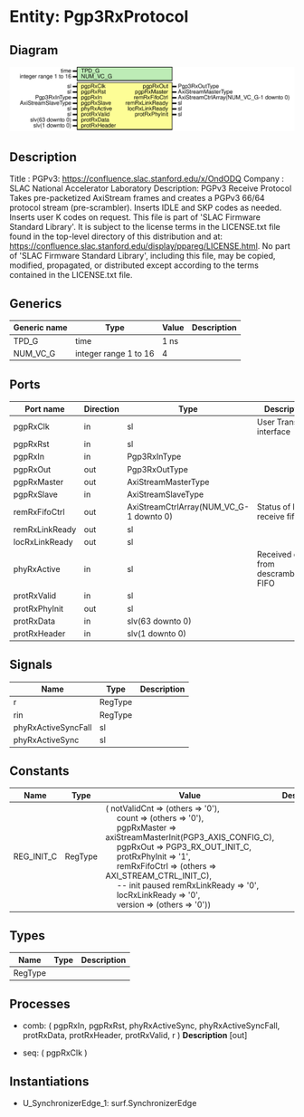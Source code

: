 # Entity: Pgp3RxProtocol

## Diagram

![Diagram](Pgp3RxProtocol.svg "Diagram")
## Description

Title      : PGPv3: https://confluence.slac.stanford.edu/x/OndODQ
Company    : SLAC National Accelerator Laboratory
Description: PGPv3 Receive Protocol
Takes pre-packetized AxiStream frames and creates a PGPv3 66/64 protocol
stream (pre-scrambler). Inserts IDLE and SKP codes as needed. Inserts
user K codes on request.
This file is part of 'SLAC Firmware Standard Library'.
It is subject to the license terms in the LICENSE.txt file found in the
top-level directory of this distribution and at:
   https://confluence.slac.stanford.edu/display/ppareg/LICENSE.html.
No part of 'SLAC Firmware Standard Library', including this file,
may be copied, modified, propagated, or distributed except according to
the terms contained in the LICENSE.txt file.
## Generics

| Generic name | Type                  | Value | Description |
| ------------ | --------------------- | ----- | ----------- |
| TPD_G        | time                  | 1 ns  |             |
| NUM_VC_G     | integer range 1 to 16 | 4     |             |
## Ports

| Port name      | Direction | Type                                    | Description                           |
| -------------- | --------- | --------------------------------------- | ------------------------------------- |
| pgpRxClk       | in        | sl                                      | User Transmit interface               |
| pgpRxRst       | in        | sl                                      |                                       |
| pgpRxIn        | in        | Pgp3RxInType                            |                                       |
| pgpRxOut       | out       | Pgp3RxOutType                           |                                       |
| pgpRxMaster    | out       | AxiStreamMasterType                     |                                       |
| pgpRxSlave     | in        | AxiStreamSlaveType                      |                                       |
| remRxFifoCtrl  | out       | AxiStreamCtrlArray(NUM_VC_G-1 downto 0) | Status of local receive fifos         |
| remRxLinkReady | out       | sl                                      |                                       |
| locRxLinkReady | out       | sl                                      |                                       |
| phyRxActive    | in        | sl                                      | Received data from descramber/CC FIFO |
| protRxValid    | in        | sl                                      |                                       |
| protRxPhyInit  | out       | sl                                      |                                       |
| protRxData     | in        | slv(63 downto 0)                        |                                       |
| protRxHeader   | in        | slv(1 downto 0)                         |                                       |
## Signals

| Name                | Type    | Description |
| ------------------- | ------- | ----------- |
| r                   | RegType |             |
| rin                 | RegType |             |
| phyRxActiveSyncFall | sl      |             |
| phyRxActiveSync     | sl      |             |
## Constants

| Name       | Type    | Value                                                                                                                                                                                                                                                                                                                                                                                                                                                                                                                                                                                                                                                                                                         | Description |
| ---------- | ------- | ------------------------------------------------------------------------------------------------------------------------------------------------------------------------------------------------------------------------------------------------------------------------------------------------------------------------------------------------------------------------------------------------------------------------------------------------------------------------------------------------------------------------------------------------------------------------------------------------------------------------------------------------------------------------------------------------------------- | ----------- |
| REG_INIT_C | RegType |  (       notValidCnt    => (others => '0'),<br><span style="padding-left:20px">       count          => (others => '0'),<br><span style="padding-left:20px">       pgpRxMaster    => axiStreamMasterInit(PGP3_AXIS_CONFIG_C),<br><span style="padding-left:20px">       pgpRxOut       => PGP3_RX_OUT_INIT_C,<br><span style="padding-left:20px">       protRxPhyInit  => '1',<br><span style="padding-left:20px">       remRxFifoCtrl  => (others => AXI_STREAM_CTRL_INIT_C),<br><span style="padding-left:20px">  -- init paused       remRxLinkReady => '0',<br><span style="padding-left:20px">       locRxLinkReady => '0',<br><span style="padding-left:20px">       version        => (others => '0')) |             |
## Types

| Name    | Type | Description |
| ------- | ---- | ----------- |
| RegType |      |             |
## Processes
- comb: ( pgpRxIn, pgpRxRst, phyRxActiveSync, phyRxActiveSyncFall, protRxData,
                   protRxHeader, protRxValid, r )
**Description**
[out]

- seq: ( pgpRxClk )
## Instantiations

- U_SynchronizerEdge_1: surf.SynchronizerEdge
